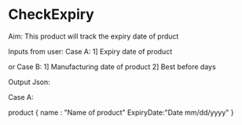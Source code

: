 # CheckExpiry

Aim: This product will track the expiry date of prduct

Inputs from user:
Case A:
1] Expiry date of product

or
Case B:
1] Manufacturing date of product 
2] Best before days

Output Json:

Case A:

product {
name : "Name of product"
ExpiryDate:"Date mm/dd/yyyy"
}
